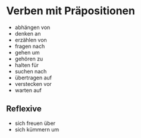 # Verben mit Präpositionen

* abhängen von
* denken an
* erzählen von
* fragen nach
* gehen um
* gehören zu
* halten für
* suchen nach
* übertragen auf
* verstecken vor
* warten auf

## Reflexive

* sich freuen über
* sich kümmern um
